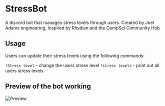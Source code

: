 # StressBot

A discord bot that manages stress levels through users. Created by Joel Adams engineering, inspired by Rhydian and the CompSci Community Hub

## Usage

Users can update their stress levels using the following commands:

`!Stress level` - change the users stress level
`!stress levels` - print out all users stress levels

## Preview of the bot working
![Preview](https://raw.githubusercontent.com/joelucadams/StressBot/Preview.png)
